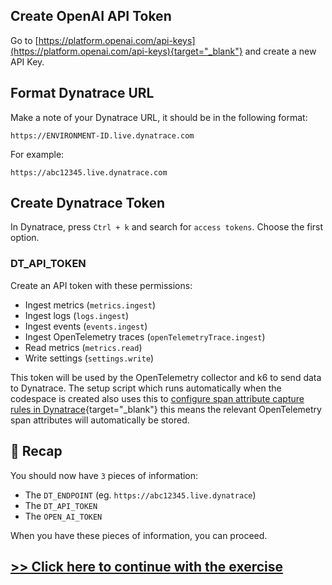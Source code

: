 ## Create OpenAI API Token

Go to [https://platform.openai.com/api-keys](https://platform.openai.com/api-keys){target="_blank"} and create a new API Key.

## Format Dynatrace URL

Make a note of your Dynatrace URL, it should be in the following format:

```
https://ENVIRONMENT-ID.live.dynatrace.com
```

For example:

```
https://abc12345.live.dynatrace.com
```

## Create Dynatrace Token

In Dynatrace, press `Ctrl + k` and search for `access tokens`. Choose the first option.

### DT_API_TOKEN

Create an API token with these permissions:

- Ingest metrics (`metrics.ingest`)
- Ingest logs (`logs.ingest`)
- Ingest events (`events.ingest`)
- Ingest OpenTelemetry traces  (`openTelemetryTrace.ingest`)
- Read metrics (`metrics.read`)
- Write settings  (`settings.write`)

This token will be used by the OpenTelemetry collector and k6 to send data to Dynatrace.
The setup script which runs automatically when the codespace is created also uses this to [configure span attribute capture rules in Dynatrace](https://github.com/dynatrace-perfclinics/obslab-llm-observability/blob/82cedeac2bbe2a6e59c5a94f8a798ff81e204660/.devcontainer/deployment.sh#L5){target="_blank"}
this means the relevant OpenTelemetry span attributes will automatically be stored.

## 🔁 Recap

You should now have `3` pieces of information:

- The `DT_ENDPOINT` (eg. `https://abc12345.live.dynatrace`)
- The `DT_API_TOKEN`
- The `OPEN_AI_TOKEN`

When you have these pieces of information, you can proceed.

## [>> Click here to continue with the exercise](startup.md)